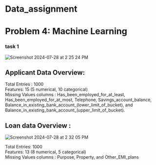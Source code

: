 # Data_assignment
# Problem 4: Machine Learning
### task 1

![Screenshot 2024-07-28 at 2 25 24 PM](https://github.com/user-attachments/assets/16a0f14b-7762-4d4f-9d28-91d83f27fc48)

## Applicant Data Overview:
Total Entries : 1000  
Features: 15 (5 numerical, 10 categorical)  
Missing Values columns : Has_been_employed_for_at_least, Has_been_employed_for_at_most, Telephone, Savings_account_balance, Balance_in_existing_bank_account_(lower_limit_of_bucket), and Balance_in_existing_bank_account_(upper_limit_of_bucket).  


## Loan data Overview :

![Screenshot 2024-07-28 at 2 32 05 PM](https://github.com/user-attachments/assets/5894620c-d8c1-4816-a2ef-06f2494c15c6)

Total Entries: 1000  
Features: 13 (8 numerical, 5 categorical)  
Missing Values columns : Purpose, Property, and Other_EMI_plans
